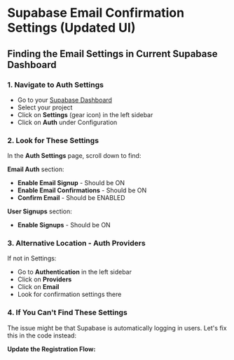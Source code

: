 # Supabase Email Confirmation Settings (Updated UI)

## Finding the Email Settings in Current Supabase Dashboard

### 1. Navigate to Auth Settings
- Go to your [Supabase Dashboard](https://app.supabase.com)
- Select your project
- Click on **Settings** (gear icon) in the left sidebar
- Click on **Auth** under Configuration

### 2. Look for These Settings

In the **Auth Settings** page, scroll down to find:

**Email Auth** section:
- **Enable Email Signup** - Should be ON
- **Enable Email Confirmations** - Should be ON
- **Confirm Email** - Should be ENABLED

**User Signups** section:
- **Enable Signups** - Should be ON

### 3. Alternative Location - Auth Providers

If not in Settings:
- Go to **Authentication** in the left sidebar
- Click on **Providers**
- Click on **Email** 
- Look for confirmation settings there

### 4. If You Can't Find These Settings

The issue might be that Supabase is automatically logging in users. Let's fix this in the code instead:

**Update the Registration Flow:**